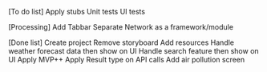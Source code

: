 [To do list]
Apply stubs
Unit tests
UI tests


[Processing]
Add Tabbar
Separate Network as a framework/module


[Done list]
Create project
Remove storyboard
Add resources
Handle weather forecast data then show on UI
Handle search feature then show on UI
Apply MVP++
Apply Result type on API calls
Add air pollution screen

